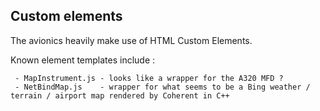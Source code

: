 ## Custom elements

The avionics heavily make use of HTML Custom Elements.

Known element templates include :

```
 - MapInstrument.js - looks like a wrapper for the A320 MFD ?
 - NetBindMap.js    - wrapper for what seems to be a Bing weather / terrain / airport map rendered by Coherent in C++
 ```
